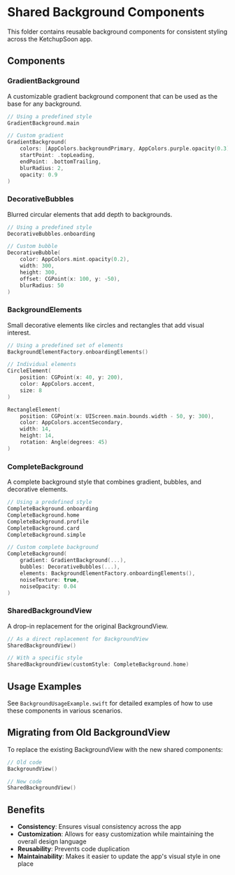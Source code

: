# Shared Background Components

This folder contains reusable background components for consistent styling across the KetchupSoon app.

## Components

### GradientBackground

A customizable gradient background component that can be used as the base for any background.

```swift
// Using a predefined style
GradientBackground.main

// Custom gradient
GradientBackground(
    colors: [AppColors.backgroundPrimary, AppColors.purple.opacity(0.3)],
    startPoint: .topLeading,
    endPoint: .bottomTrailing,
    blurRadius: 2,
    opacity: 0.9
)
```

### DecorativeBubbles

Blurred circular elements that add depth to backgrounds.

```swift
// Using a predefined style
DecorativeBubbles.onboarding

// Custom bubble
DecorativeBubble(
    color: AppColors.mint.opacity(0.2),
    width: 300,
    height: 300,
    offset: CGPoint(x: 100, y: -50),
    blurRadius: 50
)
```

### BackgroundElements

Small decorative elements like circles and rectangles that add visual interest.

```swift
// Using a predefined set of elements
BackgroundElementFactory.onboardingElements()

// Individual elements
CircleElement(
    position: CGPoint(x: 40, y: 200),
    color: AppColors.accent,
    size: 8
)

RectangleElement(
    position: CGPoint(x: UIScreen.main.bounds.width - 50, y: 300),
    color: AppColors.accentSecondary,
    width: 14,
    height: 14,
    rotation: Angle(degrees: 45)
)
```

### CompleteBackground

A complete background style that combines gradient, bubbles, and decorative elements.

```swift
// Using a predefined style
CompleteBackground.onboarding
CompleteBackground.home
CompleteBackground.profile
CompleteBackground.card
CompleteBackground.simple

// Custom complete background
CompleteBackground(
    gradient: GradientBackground(...),
    bubbles: DecorativeBubbles(...),
    elements: BackgroundElementFactory.onboardingElements(),
    noiseTexture: true,
    noiseOpacity: 0.04
)
```

### SharedBackgroundView

A drop-in replacement for the original BackgroundView.

```swift
// As a direct replacement for BackgroundView
SharedBackgroundView()

// With a specific style
SharedBackgroundView(customStyle: CompleteBackground.home)
```

## Usage Examples

See `BackgroundUsageExample.swift` for detailed examples of how to use these components in various scenarios.

## Migrating from Old BackgroundView

To replace the existing BackgroundView with the new shared components:

```swift
// Old code
BackgroundView()

// New code
SharedBackgroundView()
```

## Benefits

- **Consistency**: Ensures visual consistency across the app
- **Customization**: Allows for easy customization while maintaining the overall design language
- **Reusability**: Prevents code duplication
- **Maintainability**: Makes it easier to update the app's visual style in one place 